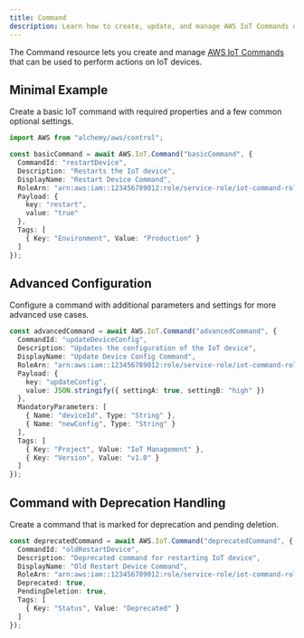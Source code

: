 ```yaml
---
title: Command
description: Learn how to create, update, and manage AWS IoT Commands using Alchemy Cloud Control.
---
```



The Command resource lets you create and manage [AWS IoT Commands](https://docs.aws.amazon.com/iot/latest/userguide/) that can be used to perform actions on IoT devices.

## Minimal Example

Create a basic IoT command with required properties and a few common optional settings.

```ts
import AWS from "alchemy/aws/control";

const basicCommand = await AWS.IoT.Command("basicCommand", {
  CommandId: "restartDevice",
  Description: "Restarts the IoT device",
  DisplayName: "Restart Device Command",
  RoleArn: "arn:aws:iam::123456789012:role/service-role/iot-command-role",
  Payload: {
    key: "restart",
    value: "true"
  },
  Tags: [
    { Key: "Environment", Value: "Production" }
  ]
});
```

## Advanced Configuration

Configure a command with additional parameters and settings for more advanced use cases.

```ts
const advancedCommand = await AWS.IoT.Command("advancedCommand", {
  CommandId: "updateDeviceConfig",
  Description: "Updates the configuration of the IoT device",
  DisplayName: "Update Device Config Command",
  RoleArn: "arn:aws:iam::123456789012:role/service-role/iot-command-role",
  Payload: {
    key: "updateConfig",
    value: JSON.stringify({ settingA: true, settingB: "high" })
  },
  MandatoryParameters: [
    { Name: "deviceId", Type: "String" },
    { Name: "newConfig", Type: "String" }
  ],
  Tags: [
    { Key: "Project", Value: "IoT Management" },
    { Key: "Version", Value: "v1.0" }
  ]
});
```

## Command with Deprecation Handling

Create a command that is marked for deprecation and pending deletion.

```ts
const deprecatedCommand = await AWS.IoT.Command("deprecatedCommand", {
  CommandId: "oldRestartDevice",
  Description: "Deprecated command for restarting IoT device",
  DisplayName: "Old Restart Device Command",
  RoleArn: "arn:aws:iam::123456789012:role/service-role/iot-command-role",
  Deprecated: true,
  PendingDeletion: true,
  Tags: [
    { Key: "Status", Value: "Deprecated" }
  ]
});
```
